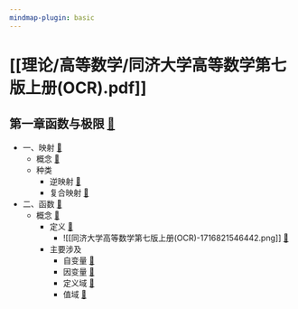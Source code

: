 ```yaml
---
mindmap-plugin: basic
---
```


# [[理论/高等数学/同济大学高等数学第七版上册(OCR).pdf]]

## 第一章函数与极限 [📌](obsidian://jump-to-pdf?id=0919bf32-950d-fc01&annotate=4a4f1e6a-7939-c48f)
- 一、映射 [📌](obsidian://jump-to-pdf?id=0919bf32-950d-fc01&annotate=e7789a93-5599-94c6)
    - 概念 [📌](obsidian://jump-to-pdf?id=0919bf32-950d-fc01&annotate=66d6e295-1b23-2084)
    - 种类
        - 逆映射 [📌](obsidian://jump-to-pdf?id=0919bf32-950d-fc01&annotate=d0c231eb-556e-a3eb)
        - 复合映射 [📌](obsidian://jump-to-pdf?id=0919bf32-950d-fc01&annotate=e689c557-3a13-628c)
- 二、函数 [📌](obsidian://jump-to-pdf?id=0919bf32-950d-fc01&annotate=dc0db52e-db21-fe28)
    - 概念 [📌](obsidian://jump-to-pdf?id=0919bf32-950d-fc01&annotate=9957d386-537e-dfba)
        - 定义 [📌](obsidian://jump-to-pdf?id=0919bf32-950d-fc01&annotate=e541e0d4-e4f7-ac08)
            - ![[同济大学高等数学第七版上册(OCR)-1716821546442.png]] [📌](obsidian://jump-to-pdf?id=0919bf32-950d-fc01&annotate=ac8fa609-ecec-7bea)
        - 主要涉及
            - 自变量 [📌](obsidian://jump-to-pdf?id=0919bf32-950d-fc01&annotate=b7caa063-3f52-aeae)
            - 因变量 [📌](obsidian://jump-to-pdf?id=0919bf32-950d-fc01&annotate=edb16d64-2214-36a7)
            - 定义域 [📌](obsidian://jump-to-pdf?id=0919bf32-950d-fc01&annotate=9ed6a756-5e69-bf55)
            - 值域 [📌](obsidian://jump-to-pdf?id=0919bf32-950d-fc01&annotate=c5593896-2bcf-19c0)
